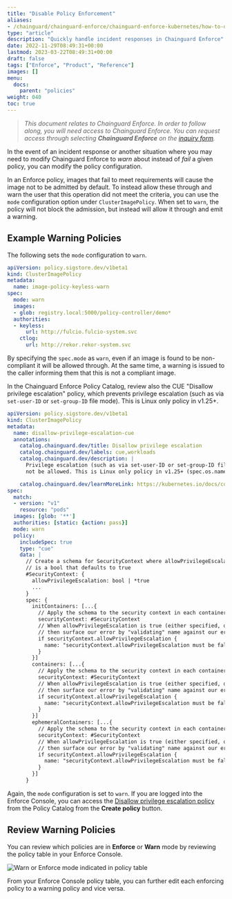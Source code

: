 ```yaml
---
title: "Disable Policy Enforcement"
aliases:
- /chainguard/chainguard-enforce/chainguard-enforce-kubernetes/how-to-disable-policy-enforcement/
type: "article"
description: "Quickly handle incident responses in Chainguard Enforce"
date: 2022-11-29T08:49:31+00:00
lastmod: 2023-03-22T08:49:31+00:00
draft: false
tags: ["Enforce", "Product", "Reference"]
images: []
menu:
  docs:
    parent: "policies"
weight: 040
toc: true
---
```


> _This document relates to Chainguard Enforce. In order to follow along, you will need access to Chainguard Enforce. You can request access through selecting **Chainguard Enforce** on the [inquiry form](https://www.chainguard.dev/contact?utm_source=docs)._

In the event of an incident response or another situation where you may need to modify Chainguard Enforce to _warn_ about instead of _fail_ a given policy, you can modify the policy configuration.

In an Enforce policy, images that fail to meet requirements will cause the image not to be admitted by default. To instead allow these through and warn the user that this operation did not meet the criteria, you can use the `mode` configuration option under `ClusterImagePolicy`. When set to `warn`, the policy will not block the admission, but instead will allow it through and emit a warning.

## Example Warning Policies 

The following sets the `mode` configuration to `warn`.

```yaml
apiVersion: policy.sigstore.dev/v1beta1
kind: ClusterImagePolicy
metadata:
  name: image-policy-keyless-warn
spec:
  mode: warn
  images:
  - glob: registry.local:5000/policy-controller/demo*
  authorities:
  - keyless:
      url: http://fulcio.fulcio-system.svc
    ctlog:
      url: http://rekor.rekor-system.svc
```

By specifying the `spec.mode` as `warn`, even if an image is found to be non-compliant it will be allowed through. At the same time, a warning is issued to the caller informing them that this is not a compliant image.

In the Chainguard Enforce Policy Catalog, review also the CUE "Disallow privilege escalation" policy, which prevents privilege escalation (such as via `set-user-ID` or `set-group-ID` file mode). This is Linux only policy in v1.25+.

```yaml
apiVersion: policy.sigstore.dev/v1beta1
kind: ClusterImagePolicy
metadata:
  name: disallow-privilege-escalation-cue
  annotations:
    catalog.chainguard.dev/title: Disallow privilege escalation
    catalog.chainguard.dev/labels: cue,workloads
    catalog.chainguard.dev/description: |
      Privilege escalation (such as via set-user-ID or set-group-ID file mode) should
      not be allowed. This is Linux only policy in v1.25+ (spec.os.name != windows)

    catalog.chainguard.dev/learnMoreLink: https://kubernetes.io/docs/concepts/security/pod-security-standards/#baseline
spec:
  match:
  - version: "v1"
    resource: "pods"
  images: [glob: '**']
  authorities: [static: {action: pass}]
  mode: warn
  policy:
    includeSpec: true
    type: "cue"
    data: |
      // Create a schema for SecurityContext where allowPrivilegeEscalation
      // is a bool that defaults to true
      #SecurityContext: {
        allowPrivilegeEscalation: bool | *true
        ...
      }
      spec: {
        initContainers: [...{
          // Apply the schema to the security context in each container.
          securityContext: #SecurityContext
          // When allowPrivilegeEscalation is true (either specified, or by default)
          // then surface our error by "validating" name against our error string.
          if securityContext.allowPrivilegeEscalation {
            name: "securityContext.allowPrivilegeEscalation must be false"
          }
        }]
        containers: [...{
          // Apply the schema to the security context in each container.
          securityContext: #SecurityContext
          // When allowPrivilegeEscalation is true (either specified, or by default)
          // then surface our error by "validating" name against our error string.
          if securityContext.allowPrivilegeEscalation {
            name: "securityContext.allowPrivilegeEscalation must be false"
          }
        }]
        ephemeralContainers: [...{
          // Apply the schema to the security context in each container.
          securityContext: #SecurityContext
          // When allowPrivilegeEscalation is true (either specified, or by default)
          // then surface our error by "validating" name against our error string.
          if securityContext.allowPrivilegeEscalation {
            name: "securityContext.allowPrivilegeEscalation must be false"
          }
        }]
      }
```

Again, the `mode` configuration is set to `warn`. If you are logged into the Enforce Console, you can access the [Disallow privilege escalation policy](https://console.enforce.dev/policies/catalog/create/disallow-privilege-escalation-cue) from the Policy Catalog from the **Create policy** button.

## Review Warning Policies

You can review which policies are in **Enforce** or **Warn** mode by reviewing the policy table in your Enforce Console.

![Warn or Enforce mode indicated in policy table](https://edu.chainguard.dev/chainguard/chainguard-enforce/chainguard-enforce-kubernetes/chainguard-policies-ui/enforce-console-warn-enforce-mode_hu3b0eaea9ffe2caf7848b0a93077fa970_51901_900x0_resize_box_3.png)

From your Enforce Console policy table, you can further edit each enforcing policy to a warning policy and vice versa. 